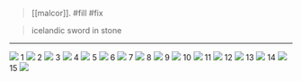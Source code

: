 > [[malcor]]. #fill #fix

> icelandic sword in stone


---


![](a/littletonMap2.jpg)
1
![](a/littletonPlate1.jpg)
2
![](a/littletonPlate2.jpg)
3
![](a/littletonPlate3.jpg)
4
![](a/littletonPlate4.jpg)
5
![](a/littletonPlate5.jpg)
6
![](a/littletonPlate6.jpg)
7
![](a/littletonPlate7.jpg)
8
![](a/littletonPlate8.jpg)
9
![](a/littletonPlate9.jpg)
10
![](a/littletonPlate10.jpg)
11
![](a/littletonPlate11.jpg)
12
![](a/littletonPlate12.jpg)
13
![](a/littletonPlate13.jpg)
14
![](a/littletonPlate14.jpg)
15
![](a/littletonPlate15.jpg)